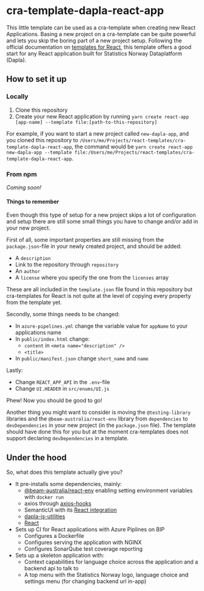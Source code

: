 # cra-template-dapla-react-app

This little template can be used as a cra-template when creating new React Applications. Basing a new project on a 
cra-template can be quite powerful and lets you skip the boring part of a new project setup. Following the official 
documentation on [templates for React](https://create-react-app.dev/docs/custom-templates), this template offers a 
good start for any React application built for Statistics Norway Dataplatform (Dapla).

## How to set it up
### Locally
1. Clone this repository
2. Create your new React application by running 
`yarn create react-app [app-name] --template file:[path-to-this-repository]`

For example, if you want to start a new project called `new-dapla-app`, and you cloned this repository to 
`/Users/me/Projects/react-templates/cra-template-dapla-react-app`, the command would be
`yarn create react-app new-dapla-app --template file:/Users/me/Projects/react-templates/cra-template-dapla-react-app`.

### From npm
_Coming soon!_

#### Things to remember
Even though this type of setup for a new project skips a lot of configuration and setup there are still some small 
things you have to change and/or add in your new project. 

First of all, some important properties are still missing from the `package.json`-file in your newly created project, 
and should be added:
* A `description`
* Link to the repository through `repository`
* An `author`
* A `license` where you specify the one from the `licenses` array

These are all included in the `template.json` file found in this repository but cra-templates for React is not quite
at the level of copying every property from the template yet.

Secondly, some things needs to be changed:
* In `azure-pipelines.yml` change the variable value for `appName` to your applications name
* In `public/index.html` change:
    * `content` in `<meta name="description" />`
    * `<title>`
* In `public/manifest.json` change `short_name` and `name`

Lastly:
* Change `REACT_APP_API` in the `.env`-file
* Change `UI.HEADER` in `src/enums/UI.js`

Phew! Now you should be good to go!

Another thing you might want to consider is moving the `@testing-library` libraries and the `@beam-australia/react-env` 
library from `dependencies` to `devDependencies` in your new project (in the `package.json` file). The template should 
have done this for you but at the moment cra-templates does not support declaring `devDependencies` in a template.

## Under the hood
So, what does this template actually give you? 
* It pre-installs some dependencies, mainly:
    * [@beam-australia/react-env](https://github.com/andrewmclagan/react-env) enabling setting environment variables 
      with `docker run`
    * axios through [axios-hooks](https://github.com/simoneb/axios-hooks)
    * SemanticUI with its [React integration](https://react.semantic-ui.com)
    * [dapla-js-utilities](https://github.com/statisticsnorway/dapla-js-utilities)
    * [React](https://create-react-app.dev/docs/getting-started)
* Sets up CI for React applications with Azure Piplines on BIP
    * Configures a Dockerfile
    * Configures serving the application with NGINX
    * Configures SonarQube test coverage reporting
* Sets up a skeleton application with:
    * Context capabilities for language choice across the application and a backend api to talk to
    * A top menu with the Statistics Norway logo, language choice and settings menu (for changing backend url in-app)
